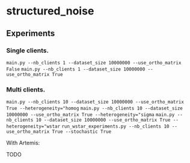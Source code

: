 
# structured_noise

## Experiments

### Single clients.
```main.py --nb_clients 1 --dataset_size 10000000 --use_ortho_matrix False```
```main.py --nb_clients 1 --dataset_size 10000000 --use_ortho_matrix True```

### Multi clients.
```main.py --nb_clients 10 --dataset_size 10000000 --use_ortho_matrix True --heterogeneity="homog```
```main.py --nb_clients 10 --dataset_size 10000000 --use_ortho_matrix True --heterogeneity="sigma```
```main.py --nb_clients 10 --dataset_size 10000000 --use_ortho_matrix True --heterogeneity="wstar```
```run_wstar_experiments.py --nb_clients 10 --use_ortho_matrix True --stochastic True```


With Artemis:

TODO